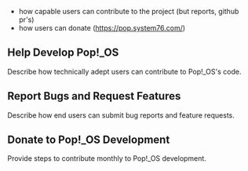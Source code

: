 - how capable users can contribute to the project (but reports, github pr's)
- how users can donate (https://pop.system76.com/)

## Help Develop Pop!_OS

Describe how technically adept users can contribute to Pop!_OS's code.
## Report Bugs and Request Features

Describe how end users can submit bug reports and feature requests.

## Donate to Pop!_OS Development

Provide steps to contribute monthly to Pop!_OS development.